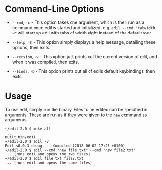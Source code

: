 Command-Line Options
====================

 * `--cmd`, `-c` - This option takes one argument, which is
   then run as a command once edil is started and initialized.
   e.g. `edil --cmd "tabwidth 8"` will start up edil with tabs
   of width eight instead of the default four.

 * `--help`, `-h` - This option simply displays a help message,
   detailing these options, then exits.

 * `--version`, `-v` - This option just prints out the current
   version of edil, and when it was compiled, then exits.

 * `--binds`, `-b` - This option prints out all of edils default
   keybindings, then exits.

Usage
=====

To use edil, simply run the binary. Files to be edited can be
specified in arguments. These are run as if they were given to
the `new` command as arguments.

```
~/edil-2.0 $ make all
...
Built bin/edil
~/edil-2.0 $ edil -v
Edil v0.0.3-debug, -- Compiled (2018-06-02 17:27 +0100)
~/edil-2.0 $ edil --cmd "new file.txt" --cmd "new file2.txt"
... [runs edil and opens the two files]
~/edil-2.0 $ edil file.txt file2.txt
... [runs edil and opens the same files]
```

